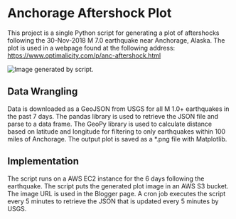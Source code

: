 # Anchorage Aftershock Plot
This project is a single Python script for generating a plot of aftershocks following the 30-Nov-2018 M 7.0 earthquake near Anchorage, Alaska.  The plot is used in a webpage found at the following address: https://www.optimalicity.com/p/anc-aftershock.html

![Image generated by script.](https://s3-us-west-2.amazonaws.com/anc-aftershock/anc_aftershock.png?)

## Data Wrangling
Data is downloaded as a GeoJSON from USGS for all M 1.0+ earthquakes in the past 7 days.  The pandas library is used to retrieve the JSON file and parse to a data frame.  The GeoPy library is used to calculate distance based on latitude and longitude for filtering to only earthquakes within 100 miles of Anchorage.  The output plot is saved as a *.png file with Matplotlib.

## Implementation
The script runs on a AWS EC2 instance for the 6 days following the earthquake.  The script puts the generated plot image in an AWS S3 bucket.  The image URL is used in the Blogger page.  A cron job executes the script every 5 minutes to retrieve the JSON that is updated every 5 minutes by USGS.